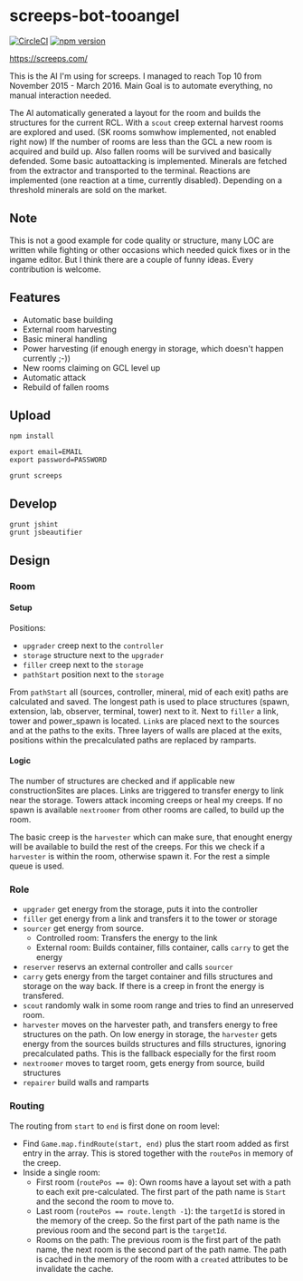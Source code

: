 # screeps-bot-tooangel

[![CircleCI](https://circleci.com/gh/TooAngel/screeps.svg?style=svg)](https://circleci.com/gh/TooAngel/screeps)
[![npm version](https://badge.fury.io/js/screeps-bot-tooangel.svg)](https://badge.fury.io/js/screeps-bot-tooangel)

https://screeps.com/

This is the AI I'm using for screeps. I managed to reach Top 10
from November 2015 - March 2016. Main Goal is to automate everything, no
manual interaction needed.

The AI automatically generated a layout for the room and builds the structures
for the current RCL. With a `scout` creep external harvest rooms are explored
and used. (SK rooms somwhow implemented, not enabled right now)
If the number of rooms are less than the GCL a new room
is acquired and build up. Also fallen rooms will be survived and basically
defended.
Some basic autoattacking is implemented. Minerals
are fetched from the extractor and transported to the terminal. Reactions
are implemented (one reaction at a time, currently disabled). Depending on
a threshold minerals are sold on the market.


## Note

This is not a good example for code quality or structure, many LOC are written
while fighting or other occasions which needed quick fixes or in the ingame
editor. But I think there are a couple of funny ideas. Every contribution is
welcome. 


## Features

 - Automatic base building 
 - External room harvesting 
 - Basic mineral handling 
 - Power harvesting (if enough energy in storage, which doesn't happen currently ;-)) 
 - New rooms claiming on GCL level up 
 - Automatic attack 
 - Rebuild of fallen rooms 


## Upload

    npm install

    export email=EMAIL
    export password=PASSWORD

    grunt screeps

## Develop

    grunt jshint
    grunt jsbeautifier



## Design
 
### Room

#### Setup

Positions:
 - `upgrader` creep next to the `controller`
 - `storage` structure next to the `upgrader`
 - `filler` creep next to the `storage`
 - `pathStart` position next to the `storage`

 
From `pathStart` all (sources, controller, mineral, mid of each exit) paths
are calculated and saved. The longest path is used to place structures (spawn,
extension, lab, observer, terminal, tower) next to it. Next to `filler` a link,
tower and power_spawn is located. `Link`s are placed next to the sources and at
the paths to the exits. Three layers of walls are placed at the exits, positions
within the precalculated paths are replaced by ramparts.

#### Logic

The number of structures are checked and if applicable new constructionSites
are places. Links are triggered to transfer energy to link near the storage.
Towers attack incoming creeps or heal my creeps. If no spawn is available
`nextroomer` from other rooms are called, to build up the room.

The basic creep is the `harvester` which can make sure, that enought energy
will be available to build the rest of the creeps. For this we check if
a `harvester` is within the room, otherwise spawn it. For the rest a simple
queue is used.

 
### Role

 - `upgrader` get energy from the storage, puts it into the controller
 - `filler` get energy from a link and transfers it to the tower or storage
 - `sourcer` get energy from source.
   - Controlled room: Transfers the energy to the link
   - External room: Builds container, fills container, calls `carry` to get
   the energy
 - `reserver` reservs an external controller and calls `sourcer`
 - `carry` gets energy from the target container and fills structures and
 storage on the way back. If there is a creep in front the energy is transfered.
 - `scout` randomly walk in some room range and tries to find an unreserved room.
 - `harvester` moves on the harvester path, and transfers energy to free structures
   on the path. On low energy in storage, the `harvester` gets energy from the sources
   builds structures and fills structures, ignoring precalculated paths. This
   is the fallback especially for the first room
 - `nextroomer` moves to target room, gets energy from source, build structures
 - `repairer` build walls and ramparts


### Routing

The routing from `start` to `end` is first done on room level:

 - Find `Game.map.findRoute(start, end)` plus the start room added as first
   entry in the array. This is stored together with the `routePos` in memory
   of the creep.
 - Inside a single room:
   - First room (`routePos == 0`): Own rooms have a layout set with a path to
     each exit pre-calculated. The first part of the path name is `Start` and
     the second the room to move to.
   - Last room (`routePos == route.length -1`): the `targetId` is stored in the
     memory of the creep. So the first part of the path name is the previous
     room and the second part is the `targetId`.
   - Rooms on the path: The previous room is the first part of the path name,
     the next room is the second part of the path name.
   The path is cached in the memory of the room with a `created` attributes
   to be invalidate the cache.
 